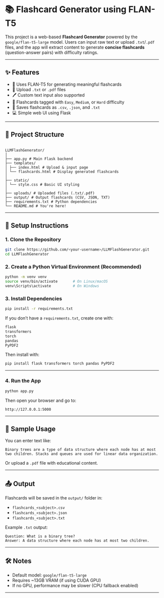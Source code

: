 # 📚 Flashcard Generator using FLAN-T5

This project is a web-based **Flashcard Generator** powered by the `google/flan-t5-large` model. Users can input raw text or upload `.txt`/`.pdf` files, and the app will extract content to generate **concise flashcards** (question-answer pairs) with difficulty ratings.

---

## ✨ Features

- 🧠 Uses FLAN-T5 for generating meaningful flashcards
- 📁 Upload `.txt` or `.pdf` files
- 🖊️ Custom text input also supported
- 🔖 Flashcards tagged with `Easy`, `Medium`, or `Hard` difficulty
- 💾 Saves flashcards as `.csv`, `.json`, and `.txt`
- 💻 Simple web UI using Flask

---

## 📂 Project Structure

```

LLMFlashGenerator/
│
├── app.py # Main Flask backend
├── templates/
│ ├── index.html # Upload & input page
│ └── flashcards.html # Display generated flashcards
│
├── static/
│ └── style.css # Basic UI styling
│
├── uploads/ # Uploaded files (.txt/.pdf)
├── output/ # Output flashcards (CSV, JSON, TXT)
├── requirements.txt # Python dependencies
└── README.md # You're here!

```

---

## 🚀 Setup Instructions

### 1. Clone the Repository

```bash
git clone https://github.com/<your-username>/LLMFlashGenerator.git
cd LLMFlashGenerator
```

### 2. Create a Python Virtual Environment (Recommended)

```bash
python -m venv venv
source venv/bin/activate       # On Linux/macOS
venv\Scripts\activate          # On Windows
```

### 3. Install Dependencies

```bash
pip install -r requirements.txt
```

If you don’t have a `requirements.txt`, create one with:

```txt
flask
transformers
torch
pandas
PyPDF2
```

Then install with:

```bash
pip install flask transformers torch pandas PyPDF2
```

---

### 4. Run the App

```bash
python app.py
```

Then open your browser and go to:

```
http://127.0.0.1:5000
```

---

## 🧪 Sample Usage

You can enter text like:

```text
Binary trees are a type of data structure where each node has at most two children. Stacks and queues are used for linear data organization.
```

Or upload a `.pdf` file with educational content.

---

## 📤 Output

Flashcards will be saved in the `output/` folder in:

- `flashcards_<subject>.csv`
- `flashcards_<subject>.json`
- `flashcards_<subject>.txt`

Example `.txt` output:

```
Question: What is a binary tree?
Answer: A data structure where each node has at most two children.
```

---

## 🛠️ Notes

- Default model: `google/flan-t5-large`
- Requires ~13GB VRAM (if using CUDA GPU)
- If no GPU, performance may be slower (CPU fallback enabled)

---

```

```
